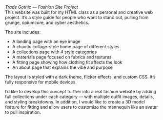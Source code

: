 
*Trade Gothic — Fashion Site Project*  
This website was built for my HTML class as a personal and creative web project. It’s a style guide for people who want to stand out,  pulling from grunge, opiumcore, and cyber aesthetics.

The site includes:
- A landing page with an eye image
- A chaotic collage-style home page of different styles 
- A collections page with 4 style categories
- A materials page focused on fabrics and textures
- A fitting page showing how clothing fit affects the look
- An about page that explains the vibe and purpose

The layout is styled with a dark theme, flicker effects, and custom CSS. It’s fully responsive for mobile devices.

I’d like to develop this concept further into a real fashion website by adding full collections under each category — with multiple outfit images, details, and styling breakdowns. In addition, I would like to create a 3D model feature for fitting and allow users to customize the mannequin like an avatar to pull inspiration. 